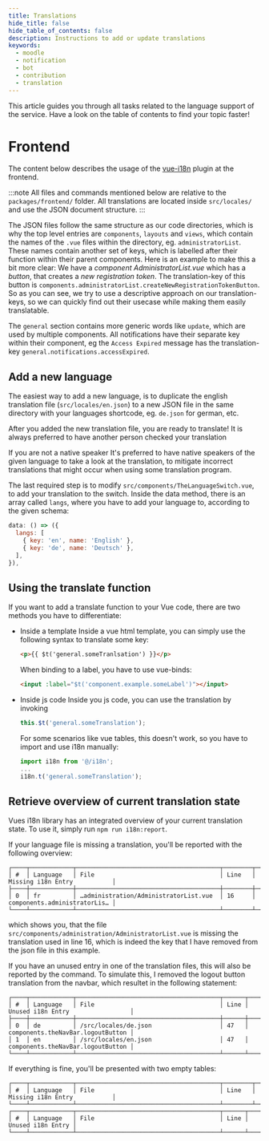 ```yaml
---
title: Translations
hide_title: false
hide_table_of_contents: false
description: Instructions to add or update translations
keywords:
  - moodle
  - notification
  - bot
  - contribution
  - translation
---
```


This article guides you through all tasks related to the language support of the service. Have a look on the table of contents to find your topic faster!

# Frontend

The content below describes the usage of the [vue-i18n]() plugin at the frontend.

:::note
All files and commands mentioned below are relative to the `packages/frontend/` folder. All translations are located inside `src/locales/` and use the JSON document structure.
:::

The JSON files follow the same structure as our code directories, which is why the top level entries are `components`, `layouts` and `views`, which contain the names of the `.vue` files within the directory, eg. `administratorList`. These names contain another set of keys, which is labelled after their function within their parent components. Here is an example to make this a bit more clear: We have a _component_ _AdministratorList.vue_ which has a _button_, that creates a _new registration token_. The translation-key of this button is `components.administratorList.createNewRegistrationTokenButton`. So as you can see, we try to use a descriptive approach on our translation-keys, so we can quickly find out their usecase while making them easily translatable.

The `general` section contains more generic words like `update`, which are used by multiple components. All notifications have their separate key within their component, eg the `Access Expired` message has the translation-key `general.notifications.accessExpired`.

## Add a new language

The easiest way to add a new language, is to duplicate the english translation file (`src/locales/en.json`) to a new JSON file in the same directory with your languages shortcode, eg. `de.json` for german, etc.

After you added the new translation file, you are ready to translate! It is always preferred to have another person checked your translation 


If you are not a native speaker  It's preferred to have native speakers of the given language to take a look at the translation, to mitigate incorrect translations that might occur when using some translation program.

The last required step is to modify `src/components/TheLanguageSwitch.vue`, to add your translation to the switch. Inside the data method, there is an array called `langs`, where you have to add your language to, according to the given schema:
```js
data: () => ({
  langs: [
    { key: 'en', name: 'English' },
    { key: 'de', name: 'Deutsch' },
  ],
}),
```

## Using the translate function

If you want to add a translate function to your Vue code, there are two methods you have to differentiate:

* Inside a template
  Inside a vue html template, you can simply use the following syntax to translate some key:
  ```html
  <p>{{ $t('general.someTranlsation') }}</p>
  ```
  When binding to a label, you have to use vue-binds:
  ```html
  <input :label="$t('component.example.someLabel')"></input>
  ```
* Inside js code
  Inside you js code, you can use the translation by invoking
  ```js
  this.$t('general.someTranslation');
  ```

  For some scenarios like vue tables, this doesn't work, so you have to import and use i18n manually:
  ```js
  import i18n from '@/i18n';
  ...
  i18n.t('general.someTranslation');
  ```



## Retrieve overview of current translation state

Vues i18n library has an integrated overview of your current translation state. To use it, simply run
`npm run i18n:report`.

If your language file is missing a translation, you'll be reported with the following overview:

```
┌────┬────────────┬────────────────────────────────────────┬────────┬──────────────────────────────┐
│ #  │ Language   │ File                                   │ Line   │ Missing i18n Entry           │
├────┼────────────┼────────────────────────────────────────┼────────┼──────────────────────────────┤
│ 0  │ fr         │ …administration/AdministratorList.vue  │ 16     │ components.administratorLis… │
└────┴────────────┴────────────────────────────────────────┴────────┴──────────────────────────────┘
```
which shows you, that the file `src/components/administration/AdministratorList.vue` is missing the translation used in line 16, which is indeed the key that I have removed from the json file in this example.

If you have an unused entry in one of the translation files, this will also be reported by the command. To simulate this, I removed the logout button translation from the navbar, which resultet in the following statement:

```
┌────┬────────────┬────────────────────────────────────────┬──────┬───────────────────────────────────┐
│ #  │ Language   │ File                                   │ Line │ Unused i18n Entry                 │
├────┼────────────┼────────────────────────────────────────┼──────┼───────────────────────────────────┤
│ 0  │ de         │ /src/locales/de.json                   │ 47   │ components.theNavBar.logoutButton │
│ 1  │ en         │ /src/locales/en.json                   │ 47   │ components.theNavBar.logoutButton │
└────┴────────────┴────────────────────────────────────────┴──────┴───────────────────────────────────┘
```

If everything is fine, you'll be presented with two empty tables:

```
┌────┬────────────┬────────────────────────────────────────┬────────┬──────────────────────────────┐
│ #  │ Language   │ File                                   │ Line   │ Missing i18n Entry           │
└────┴────────────┴────────────────────────────────────────┴────────┴──────────────────────────────┘
┌────┬────────────┬────────────────────────────────────────┬──────┬───────────────────┐
│ #  │ Language   │ File                                   │ Line │ Unused i18n Entry │
└────┴────────────┴────────────────────────────────────────┴──────┴───────────────────┘
``` 